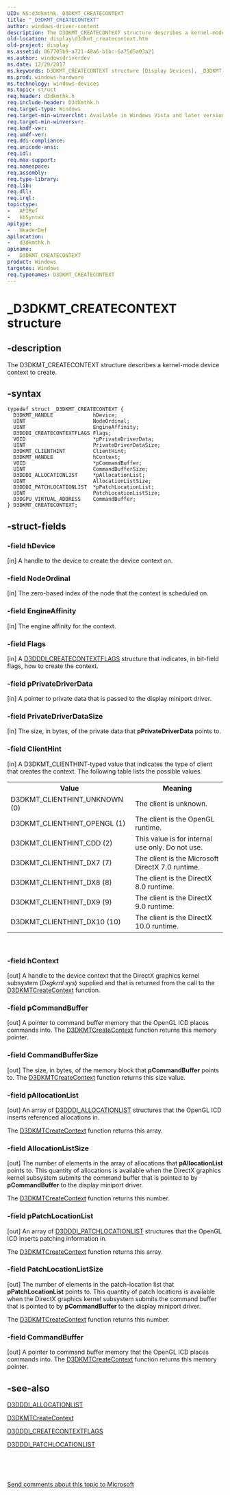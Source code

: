 ```yaml
---
UID: NS:d3dkmthk._D3DKMT_CREATECONTEXT
title: "_D3DKMT_CREATECONTEXT"
author: windows-driver-content
description: The D3DKMT_CREATECONTEXT structure describes a kernel-mode device context to create.
old-location: display\d3dkmt_createcontext.htm
old-project: display
ms.assetid: 867705b9-a721-48a6-b1bc-6a75d5a03a21
ms.author: windowsdriverdev
ms.date: 12/29/2017
ms.keywords: D3DKMT_CREATECONTEXT structure [Display Devices], _D3DKMT_CREATECONTEXT, d3dkmthk/D3DKMT_CREATECONTEXT, OpenGL_Structs_5a3cc128-be06-4189-a389-95813c2d3e28.xml, D3DKMT_CREATECONTEXT, display.d3dkmt_createcontext
ms.prod: windows-hardware
ms.technology: windows-devices
ms.topic: struct
req.header: d3dkmthk.h
req.include-header: D3dkmthk.h
req.target-type: Windows
req.target-min-winverclnt: Available in Windows Vista and later versions of the Windows operating systems.
req.target-min-winversvr: 
req.kmdf-ver: 
req.umdf-ver: 
req.ddi-compliance: 
req.unicode-ansi: 
req.idl: 
req.max-support: 
req.namespace: 
req.assembly: 
req.type-library: 
req.lib: 
req.dll: 
req.irql: 
topictype:
-	APIRef
-	kbSyntax
apitype:
-	HeaderDef
apilocation:
-	d3dkmthk.h
apiname:
-	D3DKMT_CREATECONTEXT
product: Windows
targetos: Windows
req.typenames: D3DKMT_CREATECONTEXT
---
```


# _D3DKMT_CREATECONTEXT structure


## -description


The D3DKMT_CREATECONTEXT structure describes a kernel-mode device context to create.


## -syntax


````
typedef struct _D3DKMT_CREATECONTEXT {
  D3DKMT_HANDLE             hDevice;
  UINT                      NodeOrdinal;
  UINT                      EngineAffinity;
  D3DDDI_CREATECONTEXTFLAGS Flags;
  VOID                      *pPrivateDriverData;
  UINT                      PrivateDriverDataSize;
  D3DKMT_CLIENTHINT         ClientHint;
  D3DKMT_HANDLE             hContext;
  VOID                      *pCommandBuffer;
  UINT                      CommandBufferSize;
  D3DDDI_ALLOCATIONLIST     *pAllocationList;
  UINT                      AllocationListSize;
  D3DDDI_PATCHLOCATIONLIST  *pPatchLocationList;
  UINT                      PatchLocationListSize;
  D3DGPU_VIRTUAL_ADDRESS    CommandBuffer;
} D3DKMT_CREATECONTEXT;
````


## -struct-fields




### -field hDevice

[in] A handle to the device to create the device context on. 


### -field NodeOrdinal

[in] The zero-based index of the node that the context is scheduled on.


### -field EngineAffinity

[in] The engine affinity for the context.


### -field Flags

[in] A <a href="..\d3dukmdt\ns-d3dukmdt-_d3dddi_createcontextflags.md">D3DDDI_CREATECONTEXTFLAGS</a> structure that indicates, in bit-field flags, how to create the context. 


### -field pPrivateDriverData

[in] A pointer to private data that is passed to the display miniport driver. 


### -field PrivateDriverDataSize

[in] The size, in bytes, of the private data that <b>pPrivateDriverData</b> points to.


### -field ClientHint

[in] A D3DKMT_CLIENTHINT-typed value that indicates the type of client that creates the context. The following table lists the possible values.

<table>
<tr>
<th>Value</th>
<th>Meaning</th>
</tr>
<tr>
<td>
D3DKMT_CLIENTHINT_UNKNOWN (0)

</td>
<td>
The client is unknown.

</td>
</tr>
<tr>
<td>
D3DKMT_CLIENTHINT_OPENGL (1)

</td>
<td>
The client is the OpenGL runtime.

</td>
</tr>
<tr>
<td>
D3DKMT_CLIENTHINT_CDD (2)

</td>
<td>
This value is for internal use only. Do not use.

</td>
</tr>
<tr>
<td>
D3DKMT_CLIENTHINT_DX7 (7)

</td>
<td>
The client is the Microsoft DirectX 7.0 runtime.

</td>
</tr>
<tr>
<td>
D3DKMT_CLIENTHINT_DX8 (8)

</td>
<td>
The client is the DirectX 8.0 runtime.

</td>
</tr>
<tr>
<td>
D3DKMT_CLIENTHINT_DX9 (9)

</td>
<td>
The client is the DirectX 9.0 runtime.

</td>
</tr>
<tr>
<td>
D3DKMT_CLIENTHINT_DX10 (10)

</td>
<td>
The client is the DirectX 10.0 runtime.

</td>
</tr>
</table>
 


### -field hContext

[out] A handle to the device context that the DirectX graphics kernel subsystem (<i>Dxgkrnl.sys</i>) supplied and that is returned from the call to the <a href="..\d3dkmthk\nf-d3dkmthk-d3dkmtcreatecontext.md">D3DKMTCreateContext</a> function.


### -field pCommandBuffer

[out] A pointer to command buffer memory that the OpenGL ICD places commands into. The <a href="..\d3dkmthk\nf-d3dkmthk-d3dkmtcreatecontext.md">D3DKMTCreateContext</a> function returns this memory pointer.


### -field CommandBufferSize

[out] The size, in bytes, of the memory block that <b>pCommandBuffer</b> points to. The <a href="..\d3dkmthk\nf-d3dkmthk-d3dkmtcreatecontext.md">D3DKMTCreateContext</a> function returns this size value.


### -field pAllocationList

[out] An array of <a href="..\d3dukmdt\ns-d3dukmdt-_d3dddi_allocationlist.md">D3DDDI_ALLOCATIONLIST</a> structures that the OpenGL ICD inserts referenced allocations in.

The <a href="..\d3dkmthk\nf-d3dkmthk-d3dkmtcreatecontext.md">D3DKMTCreateContext</a> function returns this array. 


### -field AllocationListSize

[out] The number of elements in the array of allocations that <b>pAllocationList</b> points to. This quantity of allocations is available when the DirectX graphics kernel subsystem submits the command buffer that is pointed to by <b>pCommandBuffer</b> to the display miniport driver. 

The <a href="..\d3dkmthk\nf-d3dkmthk-d3dkmtcreatecontext.md">D3DKMTCreateContext</a> function returns this number. 


### -field pPatchLocationList

[out] An array of <a href="..\d3dukmdt\ns-d3dukmdt-_d3dddi_patchlocationlist.md">D3DDDI_PATCHLOCATIONLIST</a> structures that the OpenGL ICD inserts patching information in.

The <a href="..\d3dkmthk\nf-d3dkmthk-d3dkmtcreatecontext.md">D3DKMTCreateContext</a> function returns this array. 


### -field PatchLocationListSize

[out] The number of elements in the patch-location list that <b>pPatchLocationList</b> points to. This quantity of patch locations is available when the DirectX graphics kernel subsystem submits the command buffer that is pointed to by <b>pCommandBuffer</b> to the display miniport driver. 

The <a href="..\d3dkmthk\nf-d3dkmthk-d3dkmtcreatecontext.md">D3DKMTCreateContext</a> function returns this number. 


### -field CommandBuffer

[out] A pointer to command buffer memory that the OpenGL ICD places commands into. The <a href="..\d3dkmthk\nf-d3dkmthk-d3dkmtcreatecontext.md">D3DKMTCreateContext</a> function returns this memory pointer.


## -see-also

<a href="..\d3dukmdt\ns-d3dukmdt-_d3dddi_allocationlist.md">D3DDDI_ALLOCATIONLIST</a>



<a href="..\d3dkmthk\nf-d3dkmthk-d3dkmtcreatecontext.md">D3DKMTCreateContext</a>



<a href="..\d3dukmdt\ns-d3dukmdt-_d3dddi_createcontextflags.md">D3DDDI_CREATECONTEXTFLAGS</a>



<a href="..\d3dukmdt\ns-d3dukmdt-_d3dddi_patchlocationlist.md">D3DDDI_PATCHLOCATIONLIST</a>



 

 

<a href="mailto:wsddocfb@microsoft.com?subject=Documentation%20feedback [display\display]:%20D3DKMT_CREATECONTEXT structure%20 RELEASE:%20(12/29/2017)&amp;body=%0A%0APRIVACY STATEMENT%0A%0AWe use your feedback to improve the documentation. We don't use your email address for any other purpose, and we'll remove your email address from our system after the issue that you're reporting is fixed. While we're working to fix this issue, we might send you an email message to ask for more info. Later, we might also send you an email message to let you know that we've addressed your feedback.%0A%0AFor more info about Microsoft's privacy policy, see http://privacy.microsoft.com/en-us/default.aspx." title="Send comments about this topic to Microsoft">Send comments about this topic to Microsoft</a>

